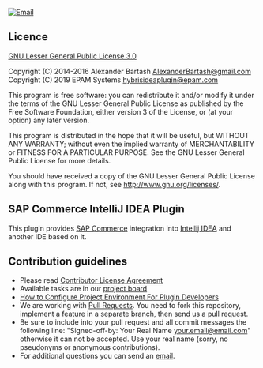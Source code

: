 [![Email](https://img.shields.io/badge/Help-Contact%20us-blue)](mailto:hybrisideaplugin@epam.com)

## Licence ##
[GNU Lesser General Public License 3.0](http://www.gnu.org/licenses/)

Copyright (C) 2014-2016 Alexander Bartash <AlexanderBartash@gmail.com> 
Copyright (C) 2019 EPAM Systems <hybrisideaplugin@epam.com>

This program is free software: you can redistribute it and/or modify
it under the terms of the GNU Lesser General Public License as
published by the Free Software Foundation, either version 3 of the
License, or (at your option) any later version.

This program is distributed in the hope that it will be useful,
but WITHOUT ANY WARRANTY; without even the implied warranty of
MERCHANTABILITY or FITNESS FOR A PARTICULAR PURPOSE.
See the GNU Lesser General Public License for more details.

You should have received a copy of the GNU Lesser General Public License
along with this program. If not, see <http://www.gnu.org/licenses/>.

## SAP Commerce IntelliJ IDEA Plugin ##

This plugin provides [SAP Commerce](https://www.sap.com/products/crm/e-commerce-platforms.html) integration into [Intellij IDEA](https://www.jetbrains.com/idea/) and another IDE based on it.

## Contribution guidelines ##

* Please read [Contributor License Agreement](http://developercertificate.org)
* Available tasks are in our [project board](https://github.com/epam/sap-commerce-intellij-idea-plugin/projects/1) 
* [How to Configure Project Environment For Plugin Developers](https://www.jetbrains.org/intellij/sdk/docs/basics/getting_started/setting_up_environment.html)
* We are working with [Pull Requests](https://help.github.com/articles/about-pull-requests/). You need to fork this repository, implement a feature in a separate branch, then send us a pull request.
* Be sure to include into your pull request and all commit messages the following line: "Signed-off-by: Your Real Name your.email@email.com" otherwise it can not be accepted. Use your real name (sorry, no pseudonyms or anonymous contributions).
* For additional questions you can send an [email](mailto:hybrisideaplugin@epam.com).


